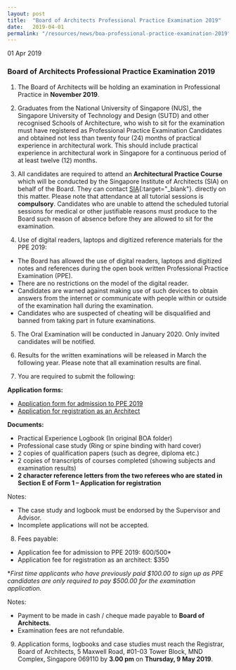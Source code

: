 ```yaml
---
layout: post
title:  "Board of Architects Professional Practice Examination 2019"
date:   2019-04-01
permalink: "/resources/news/boa-professional-practice-examination-2019"
---
```

01 Apr 2019

### **Board of Architects Professional Practice Examination 2019**

1)	The Board of Architects will be holding an examination in Professional Practice in **November 2019**.

2)	Graduates from the National University of Singapore (NUS), the Singapore University of Technology and Design (SUTD) and other recognised Schools of Architecture, who wish to sit for the examination must have registered as Professional Practice Examination Candidates and obtained not less than twenty four (24) months of practical experience in architectural work. This should include practical experience in architectural work in Singapore for a continuous period of at least twelve (12) months. 

3)	All candidates are required to attend an **Architectural Practice Course** which will be conducted by the Singapore Institute of Architects (SIA) on behalf of the Board.  They can contact [SIA](https://http://www.sia.org.sg/){:target="_blank"}. directly on this matter. Please note that attendance at all tutorial sessions is **compulsory**. Candidates who are unable to attend the scheduled tutorial sessions for medical or other justifiable reasons must produce to the Board such reason of absence before they are allowed to sit for the examination.

4)	Use of digital readers, laptops and digitized reference materials for the PPE 2019:
*	The Board has allowed the use of digital readers, laptops and digitized notes and references during the open book written Professional Practice Examination (PPE).
*	There are no restrictions on the model of the digital reader.
*	Candidates are warned against making use of such devices to obtain answers from the internet or communicate with people within or outside of the examination hall during the examination.
*	Candidates who are suspected of cheating will be disqualified and banned from taking part in future examinations.  


5)	The Oral Examination will be conducted in January 2020. Only invited candidates will be notified. 

6)	Results for the written examinations will be released in March the following year. Please note that all examination results are final.

7)	You are required to submit the following:

**Application forms:**

*	[Application form for admission to PPE 2019]({{site.baseurl}}/files/Application_form_for_PPE_2019.pdf)
*	[Application for registration as an Architect]({{site.baseurl}}/files/form_1_application_for_registration.pdf)

**Documents:**

*	Practical Experience Logbook (In original BOA folder) 
*	Professional case study (Ring or spine binding with hard cover) 
*	2 copies of qualification papers (such as degree, diploma etc.)
*	2 copies of transcripts of courses completed (showing subjects and examination results)
*	**2 character reference letters from the two referees who are stated in Section E of Form 1 – Application for registration** 

Notes:
*	The case study and logbook must be endorsed by the Supervisor and Advisor.
*	Incomplete applications will not be accepted. 

8)	Fees payable:
* Application fee for admission to PPE 2019: $600/$500*
* Application fee for registration as an architect: $350

**First time applicants who have previously paid $100.00 to sign up as PPE candidates are only required to pay $500.00 for the examination application.* 

Notes: 
*	Payment to be made in cash / cheque made payable to **Board of Architects**.
*	Examination fees are not refundable.


9)	Application forms, logbooks and case studies must reach the Registrar, Board of Architects, 5 Maxwell Road, #01-03 Tower Block, MND Complex, Singapore 069110 by **3.00 pm** on **Thursday, 9 May 2019**.

